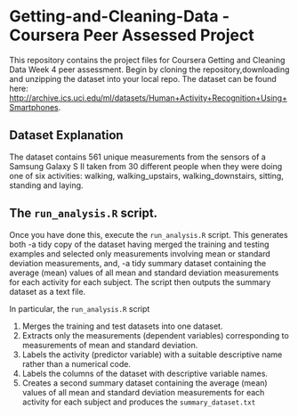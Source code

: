 # Getting-and-Cleaning-Data - Coursera Peer Assessed Project
This repository contains the project files for Coursera Getting and Cleaning Data Week 4 peer assessment. Begin by cloning the repository,downloading and unzipping the dataset into your local repo. The dataset can be found here: http://archive.ics.uci.edu/ml/datasets/Human+Activity+Recognition+Using+Smartphones. 

## Dataset Explanation
The dataset contains 561 unique measurements from the sensors of a Samsung Galaxy S II taken from 30 different people when they were doing one of six activities: walking, walking_upstairs, walking_downstairs, sitting, standing and laying.

## The ```run_analysis.R``` script.
Once you have done this, execute the ```run_analysis.R``` script. This generates both 
-a tidy copy of the dataset having merged the training and testing examples and selected only measurements involving mean or standard deviation measurements, and,
-a tidy summary dataset containing the average (mean) values of all mean and standard deviation measurements for each activity for each subject.
The script then outputs the summary dataset as a text file.

In particular, the ```run_analysis.R``` script
1. Merges the training and test datasets into one dataset.
2. Extracts only the measurements (dependent variables) corresponding to measurements of mean and standard deviation.
3. Labels the activity (predictor variable) with a suitable descriptive name rather than a numerical code.
4. Labels the columns of the dataset with descriptive variable names.
5. Creates a second summary dataset containing the average (mean) values of all mean and standard deviation measurements for each activity for each subject and produces the ```summary_dataset.txt```
